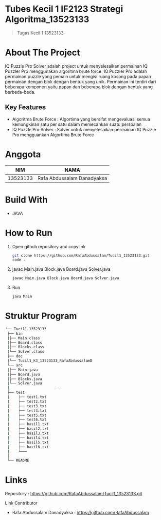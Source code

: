 # Tubes Kecil 1 IF2123 Strategi Algoritma_13523133
> Tugas Kecil 1 13523133

# About The Project
IQ Puzzle Pro Solver adalah project untuk menyelesaikan permainan IQ Puzzler Pro menggunakan algoritma brute force. IQ Puzzler Pro adalah permainan puzzle yang pemain untuk mengisi ruang kosong pada papan permainan dengan blok dengan bentuk yang unik. Permainan ini terdiri dari beberapa komponen yaitu papan dan beberapa blok dengan bentuk yang berbeda-beda.

## Key Features
- Algoritma Brute Force : Algortima yang bersifat mengevaluasi semua kemungkinan satu per satu dalam memecahkan suatu persoalan
- IQ Puzzle Pro Solver : Solver untuk menyelesaikan permainan IQ Puzzle Pro mengguankan Algortima Brute Force

# Anggota
| NIM  | NAMA |
| ------------- | ------------- |
| 13523133 | Rafa Abdussalam Danadyaksa  |

# Build With
- JAVA

# How to Run
1. Open github repository and copylink
   ```bash
   git clone https://github.com/RafaAbdussalam/Tucil1_13523133.git
   code .
   ```
2. javac Main.java Block.java Board.java Solver.java
   ```bash
   javac Main.java Block.java Board.java Solver.java
   ```
3. Run
   ```bash
   java Main
   ```

# Struktur Program
```bash
└── Tucil1-13523133
 ├── bin
 |├── Main.class
 |├── Board.class
 |├── Blocks.class
 |└── Solver.class
 ├── doc
 |└── Tucil1_K3_13523133_RafaAbdussalamD
 └── src
 |├── Main.java
 |├── Board.java
 |├── Blocks.java
 |└── Solver.java
 |                      --
 ├── test
 |    ├── test1.txt
 |    ├── test2.txt
 |    ├── test3.txt
 |    ├── test4.txt
 |    ├── test5.txt
 |    ├── test6.txt
 |    ├── hasil1.txt
 |    ├── hasil2.txt
 |    ├── hasil3.txt
 |    ├── hasil4.txt
 |    ├── hasil5.txt
 |    ├── hasil6.txt
 |    └─── 
 |
 └── README

```

# Links
Repository : https://github.com/RafaAbdussalam/Tucil1_13523133.git

Link Contributor
- Rafa Abdussalam Danadyaksa : https://github.com/RafaAbdussalam
